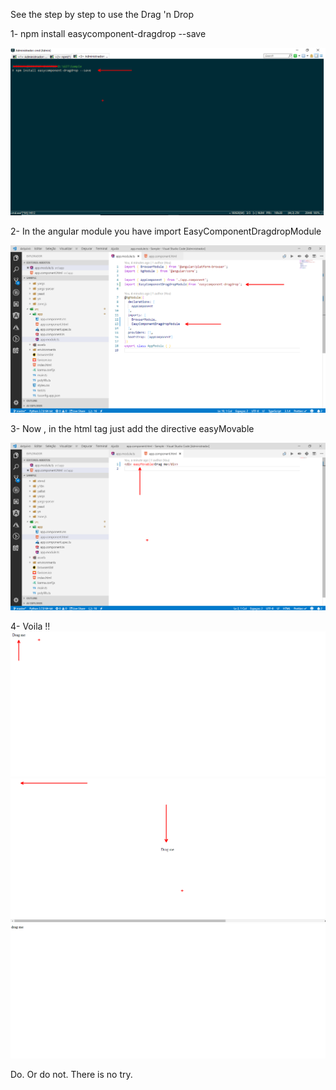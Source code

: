 

See the step by step to use the Drag 'n Drop


1- npm install easycomponent-dragdrop --save
 
![Screenshot](documentation/1-step.png)

2- In the angular module you have import EasyComponentDragdropModule

![Screenshot](documentation/2-step.png)

3- Now , in the html tag just add the directive easyMovable 

![Screenshot](documentation/3-step.png)

4- Voila !!
![Screenshot](documentation/4-step.png)
![Screenshot](documentation/5-step.png)
![Screenshot](documentation/6-step.gif)

Do. Or do not. There is no try.
